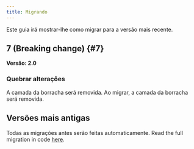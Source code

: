 ```yaml
---
title: Migrando
---
```


Este guia irá mostrar-lhe como migrar para a versão mais recente.

## 7 (Breaking change) {#7}

**Versão: 2.0**

### Quebrar alterações

A camada da borracha será removida. Ao migrar, a camada da borracha será removida.

## Versões mais antigas

Todas as migrações antes serão feitas automaticamente.
Read the full migration in code [here](https://github.com/LinwoodDev/Butterfly/blob/95825da4ebbf9ded392c863da577666dbcdda45c/app/lib/models/converter.dart#L17).
